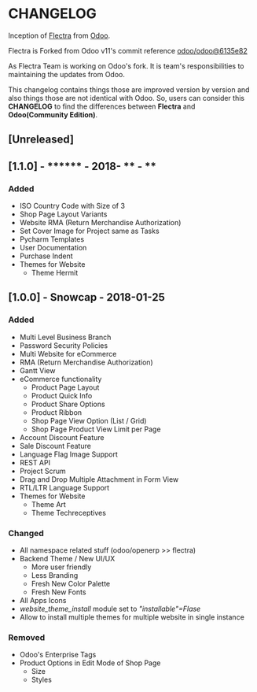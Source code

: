 # CHANGELOG

Inception of [Flectra](https://flectrahq.com/) from [Odoo](https://www.odoo.com/).

Flectra is Forked from Odoo v11's commit reference [odoo/odoo@6135e82](https://github.com/odoo/odoo/commit/6135e82d735d5eb3af914f4a838468f6dc33e51d)

As Flectra Team is working on Odoo's fork. It is team's responsibilities to maintaining the updates from Odoo.

This changelog contains things those are improved version by version and also things those are not identical with Odoo.
So, users can consider this **CHANGELOG** to find the differences between **Flectra** and **Odoo(Community Edition)**.

## [Unreleased]

## [1.1.0] - ****** - 2018- ** - **
### Added
- ISO Country Code with Size of 3
- Shop Page Layout Variants
- Website RMA (Return Merchandise Authorization)
- Set Cover Image for Project same as Tasks
- Pycharm Templates
- User Documentation
- Purchase Indent
- Themes for Website
    - Theme Hermit

## [1.0.0] - Snowcap - 2018-01-25
### Added
- Multi Level Business Branch
- Password Security Policies
- Multi Website for eCommerce
- RMA (Return Merchandise Authorization)
- Gantt View
- eCommerce functionality
    - Product Page Layout
    - Product Quick Info
    - Product Share Options
    - Product Ribbon
    - Shop Page View Option (List / Grid)
    - Shop Page Product View Limit per Page 
- Account Discount Feature
- Sale Discount Feature
- Language Flag Image Support
- REST API
- Project Scrum
- Drag and Drop Multiple Attachment in Form View
- RTL/LTR Language Support
- Themes for Website
    - Theme Art
    - Theme Techreceptives

### Changed
- All namespace related stuff (odoo/openerp >> flectra)
- Backend Theme / New UI/UX
    - More user friendly
    - Less Branding
    - Fresh New Color Palette
    - Fresh New Fonts
- All Apps Icons
- _website_theme_install_ module set to _"installable"=Flase_
- Allow to install multiple themes for multiple website in single instance

### Removed
- Odoo's Enterprise Tags
- Product Options in Edit Mode of Shop Page
    - Size
    - Styles
